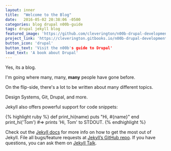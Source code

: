 ```yaml
---
layout: inner
title:  "Welcome to the Blog"
date:   2016-05-02 20:38:06 -0500
categories: blog drupal n00b-guide
tags: drupal jekyll blog
featured_image: 'https://github.com/cleverington/n00b-drupal-development/blob/master/images/drupal-logos/druplicon-logos/druplicon-small.png'
project_link: 'https://cleverington.gitbooks.io/n00b-drupal-development/content/index.html'
button_icon: 'drupal'
button_text: 'Visit the n00b's guide to Drupal'
lead_text: 'A book about Drupal'
---
```

Yes, its a blog.

I'm going where many, many, **many** people have gone before.

On the flip-side, there's a lot to be written about many different topics.

Design Systems, Git, Drupal, and more.

Jekyll also offers powerful support for code snippets:

{% highlight ruby %}
def print_hi(name)
  puts "Hi, #{name}"
end
print_hi('Tom')
#=> prints 'Hi, Tom' to STDOUT.
{% endhighlight %}

Check out the [Jekyll docs][jekyll-docs] for more info on how to get the most out of Jekyll. File all bugs/feature requests at [Jekyll’s GitHub repo][jekyll-gh]. If you have questions, you can ask them on [Jekyll Talk][jekyll-talk].

[jekyll-docs]: http://jekyllrb.com/docs/home
[jekyll-gh]:   https://github.com/jekyll/jekyll
[jekyll-talk]: https://talk.jekyllrb.com/
